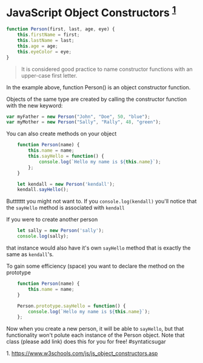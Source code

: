# JavaScript Object Constructors <sup>[1](#JavaScriptObjectConstructors)</sup>

```javaScript
function Person(first, last, age, eye) {
    this.firstName = first;
    this.lastName = last;
    this.age = age;
    this.eyeColor = eye;
}
```

> It is considered good practice to name constructor functions with an upper-case first letter.

In the example above, function Person() is an object constructor function.

Objects of the same type are created by calling the constructor function with the new keyword:

```javaScript
var myFather = new Person("John", "Doe", 50, "blue");
var myMother = new Person("Sally", "Rally", 48, "green");
```

You can also create methods on your object
```javaScript
    function Person(name) {
        this.name = name;
        this.sayHello = function() {
            console.log(`Hello my name is ${this.name}`);
        };
    }

    let kendall = new Person('kendall');
    kendall.sayHello();
```

Buttttttt you might not want to. If you `console.log(kendall)` you'll notice that the `sayHello` method is associated with `kendall`

If you were to create another person
```javaScript
    let sally = new Person('sally');
    console.log(sally);
```
that instance would also have it's own `sayHello` method that is exactly the same as `kendall`'s.

To gain some efficiency (space) you want to declare the method on the prototype
```javaScript
    function Person(name) {
        this.name = name;
    }

    Person.prototype.sayHello = function() {
        console.log(`Hello my name is ${this.name}`);
    };
```

Now when you create a new person, it will be able to `sayHello`, but that functionality won't polute each instance of the Person object. Note that class (please add link) does this for you for free! #syntaticsugar

<a name="JavaScriptObjectConstructors">1. https://www.w3schools.com/js/js_object_constructors.asp</a>